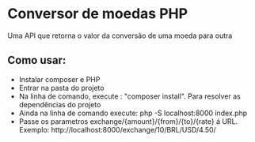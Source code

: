 # Conversor de moedas PHP
  Uma API que retorna o valor da conversão de uma moeda para outra

##  Como usar:
  <ul>
    <li>Instalar composer e PHP</li>
    <li>Entrar na pasta do projeto</li>
    <li>Na linha de comando, execute : "composer install". Para resolver as dependências do projeto</li>
    <li>Ainda na linha de comando execute: php -S localhost:8000 index.php</li>
    <li>Passe os parametros exchange/{amount}/{from}/{to}/{rate} á URL. Exemplo: http://localhost:8000/exchange/10/BRL/USD/4.50/</li>
  </ul>
